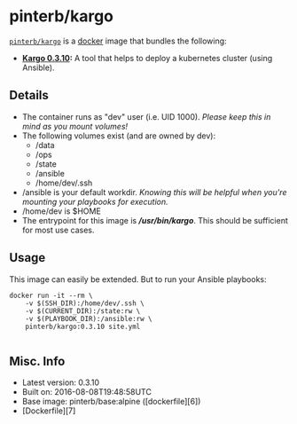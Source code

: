 # pinterb/kargo  

[`pinterb/kargo`][1] is a [docker][2] image that bundles the following:  
* **[Kargo 0.3.10][4]:** A tool that helps to deploy a kubernetes cluster (using Ansible).  

## Details
* The container runs as "dev" user (i.e. UID 1000). *Please keep this in mind as you mount volumes!* 
* The following volumes exist (and are owned by dev):  
  - /data
  - /ops
  - /state
  - /ansible
  - /home/dev/.ssh
* /ansible is your default workdir. *Knowing this will be helpful when you're mounting your playbooks for execution.*   
* /home/dev is $HOME
* The entrypoint for this image is ***/usr/bin/kargo***.  This should be sufficient for most use cases.

## Usage 
This image can easily be extended.  But to run your Ansible playbooks:

````
docker run -it --rm \
	-v $(SSH_DIR):/home/dev/.ssh \
	-v $(CURRENT_DIR):/state:rw \
	-v $(PLAYBOOK_DIR):/ansible:rw \
	pinterb/kargo:0.3.10 site.yml
		
````

## Misc. Info 
* Latest version: 0.3.10   
* Built on: 2016-08-08T19:48:58UTC   
* Base image: pinterb/base:alpine ([dockerfile][6])  
* [Dockerfile][7]

[1]: https://hub.docker.com/r/pinterb/kargo/   
[2]: https://docker.com 
[3]: http://www.ansible.com/home  
[4]: https://github.com/kubespray/kargo-cli
